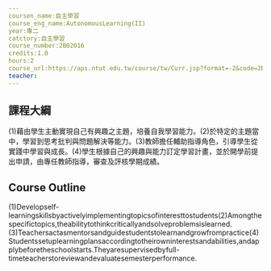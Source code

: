 ```yaml
---
coursen_name:自主學習
course_eng_name:AutonomousLearning(II)
year:專二
catctory:自主學習
course_number:2B02016
credits:1.0
hours:2
course_url:https://aps.ntut.edu.tw/course/tw/Curr.jsp?format=-2&code=2B02016
teacher:
---
```


## 課程大綱

(1)藉由學生主動實現自己有興趣之主題，培養自我學習能力。(2)於特定的主題當中，學習到思考批判與問題解決等能力。(3)教師擔任輔助指導角色，引導學生從實踐中學習與成長。(4)學生根據自己的興趣與能力訂定學習計畫，並於開學前提出申請，由專任教師指導，審查及評核學期成績。


## Course Outline

(1)Developself-learningskillsbyactivelyimplementingtopicsofinteresttostudents(2)Amongthespecifictopics,theabilitytothinkcriticallyandsolveproblemsislearned.(3)Teachersactasmentorsandguidestudentstolearnandgrowfrompractice(4)Studentssetuplearningplansaccordingtotheirowninterestsandabilities,andapplybeforetheschoolstarts.Theyaresupervisedbyfull-timeteacherstoreviewandevaluatesemesterperformance.

